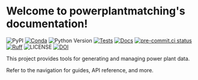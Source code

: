# Welcome to powerplantmatching's documentation!

![PyPI](https://img.shields.io/pypi/v/powerplantmatching.svg)
[![Conda](https://img.shields.io/conda/vn/conda-forge/powerplantmatching.svg)](https://anaconda.org/conda-forge/powerplantmatching)
![Python Version](https://img.shields.io/python/required-version-toml?tomlFilePath=https%3A%2F%2Fraw.githubusercontent.com%2FPyPSA%2Fpowerplantmatching%2Fmaster%2Fpyproject.toml)
[![Tests](https://github.com/PyPSA/powerplantmatching/actions/workflows/test.yml/badge.svg)](https://github.com/PyPSA/powerplantmatching/actions/workflows/test.yml)
[![Docs](https://readthedocs.org/projects/powerplantmatching/badge/?version=latest)](https://powerplantmatching.readthedocs.io/en/latest/)
[![pre-commit.ci status](https://results.pre-commit.ci/badge/github/PyPSA/powerplantmatching/master.svg)](https://results.pre-commit.ci/latest/github/PyPSA/powerplantmatching/master)
[![Ruff](https://img.shields.io/endpoint?url=https://raw.githubusercontent.com/astral-sh/ruff/main/assets/badge/v2.json)](https://github.com/astral-sh/ruff)
![LICENSE](https://img.shields.io/pypi/l/powerplantmatching.svg)
[![DOI](https://zenodo.org/badge/DOI/10.5281/zenodo.3358985.svg)](https://zenodo.org/record/3358985#.XUReFPxS_MU)

This project provides tools for generating and managing power plant data.

Refer to the navigation for guides, API reference, and more.
